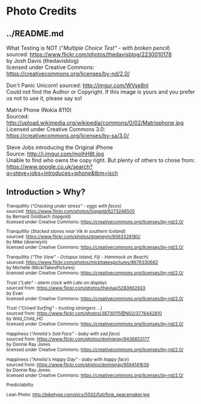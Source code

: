 # Photo Credits

## ../README.md

What Testing is NOT (*"Multiple Choice Test" - with broken pencil*)  
sourced: https://www.flickr.com/photos/thedavisblog/2230010178  
by Josh Davis (thedavisblog)  
licensed under Creative Commons:   https://creativecommons.org/licenses/by-nd/2.0/

Don't Panic Unicorn!
sourced: http://imgur.com/WVse8nl  
Could not find the Author or Copyright.
If this image is yours and you prefer us not to use it, please say so!

Matrix Phone (Nokia 8110)  
Sourced: http://upload.wikimedia.org/wikipedia/commons/0/02/Matrixphone.jpg  
Licensed under Creative Commons 3.0:   https://creativecommons.org/licenses/by-sa/3.0/

Steve Jobs introducing the Original iPhone  
Source: http://i.imgur.com/moIhH8t.jpg  
Unable to find who owns the copy right.
But plenty of others to chose from:  
https://www.google.co.uk/search?q=steve+jobs+introduces+iphone&tbm=isch


## Introduction > Why?
<sup>

Tranquillity (*"Cracking under stress" - eggs with faces*)  
sourced: https://www.flickr.com/photos/topgold/6273248505  
by Bernard Goldbach (topgold)  
licensed under Creative Commons:   https://creativecommons.org/licenses/by-nd/2.0/

Tranquillity (*Stacked stones near Vik in southern Iceland*)  
sourced: https://www.flickr.com/photos/downeym/6063328180/  
by Mike (downeym)  
licensed under Creative Commons:   https://creativecommons.org/licenses/by-nd/2.0/

Tranquillity (*"The View" - Octopus Island, Fiji - Hammock on Beach*)  
sourced: https://www.flickr.com/photos/mickitakespictures/8676330662  
by Michelle (MickiTakesPictures)  
licensed under Creative Commons:   https://creativecommons.org/licenses/by-nd/2.0/

Trust (*"Late" - alarm clock with Late on display*)  
sourced from:
https://www.flickr.com/photos/thevlue/5283662933  
by Evan  
licensed under Creative Commons:   https://creativecommons.org/licenses/by-nd/2.0/  

Trust (*"Crowd Surfing" - trusting strangers ...*)  
sourced from:
https://www.flickr.com/photos/38730115@N02/3776442810  
by Wild_Child_HC  
licensed under Creative Commons:   https://creativecommons.org/licenses/by-nd/2.0/  

Happiness (*"Amelia's Sad Face" - baby with sad face*)  
sourced from:   https://www.flickr.com/photos/donnieray/9436653177  
by Donnie Ray Jones  
licensed under Creative Commons:   https://creativecommons.org/licenses/by-nd/2.0/

Happiness (*"Amelia's Happy Day" - baby with happy face*)  
sourced from:   https://www.flickr.com/photos/donnieray/9594141639  
by Donnie Ray Jones  
licensed under Creative Commons: https://creativecommons.org/licenses/by-nd/2.0/

Predictability

Lean
Photo: http://biketype.com/pics/5502/full/fixie_peacemaker.jpg

</sup>
